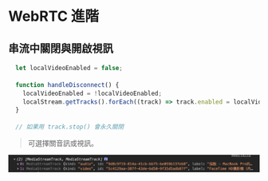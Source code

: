 # WebRTC 進階

## 串流中關閉與開啟視訊

```javascript
  let localVideoEnabled = false;
  
  function handleDisconnect() {
    localVideoEnabled = !localVideoEnabled;
    localStream.getTracks().forEach((track) => track.enabled = localVideoEnabled);
  }
  
  // 如果用 track.stop() 會永久關閉
```

> 可選擇關音訊或視訊。

![](../.gitbook/assets/jie-tu-20201207-xia-wu-5.03.06.png)

